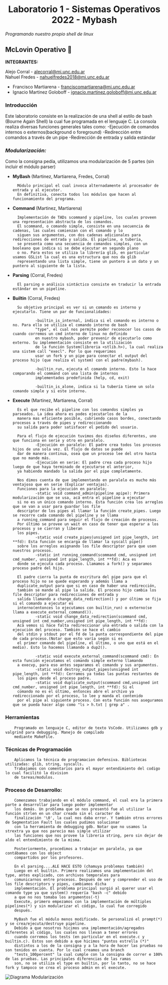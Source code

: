 <h1 align="center">Laboratorio 1 - Sistemas Operativos 2022 - Mybash</h1>

*Programando nuestro propio shell de linux*

## McLovin Operativo :whale:

**INTEGRANTES:**

Alejo Corral  - alecorral@mi.unc.edu.ar<br>Nahuel Fredes - nahuelfredes2018@mi.unc.edu.ar
* Francisco Martiarena  -  franciscomartiarena@mi.unc.edu.ar
* Ignacio Martinez Goloboff - ignacio.martinez.goloboff@mi.unc.edu.ar


### Introducción
Este laboratorio consiste en la realización de una shell al estilo de bash (Bourne Again Shell)
la cual fue programada en el lenguaje C. La consola realiza diversas funciones generales tales como:
-Ejecución de comandos internos o externos(background o foreground)
-Redirección entre comandos a través de un pipe
-Redirección de entrada y salida estándar



### *Modularización:*
Como la consigna pedía, utilizamos una modularización de 5 partes (sin incluir el módulo parser)

* **MyBash** (Martinez, Martiarena, Fredes, Corral)

        Módulo principal el cual invoca alternadamente al procesador de entrada y al ejecutor.
        En definitiva, conecta todos los módulos que hacen al funcionamiento del programa.
        
* **Command** (Martinez, Martiarena)
        
        Implementación de TADs scommand y pipeline, los cuales proveen una representación abstracta de los comandos. 
        El scommand, o comando simple, consiste en una secuencia de cadenas, las cuales comienzan con el comando y lo 
        siguen sus argumentos, con dos cadenas adicionales para redirecciones de entrada y salida. El pipeline, o tubería, 
        se presenta como una secuencia de comandos simples, con un booleano que indica si se debe ejecutar en segundo plano 
        o no. Para estos se utiliza la librería glib, en particular usamos GSList la cual es una estructura que nos da glib 
        representando una lista simple, tiene un puntero a un dato y un puntero al siguiente de la lista.
        
* **Parsing** (Corral, Fredes)

        El parsing o análisis sintáctico consiste en traducir la entrada estándar en un pipeline.
          
* **Builtin** (Corral, Fredes)

        Su objetivo principal es ver si un comando es interno y ejecutarlo. Tiene un par de funcionalidades:
        
                -builtin_is_internal, indica si el comando es interno o no. Para ello se utiliza el comando interno de bash 
                "type", el cual nos permite poder reconocer los casos de cuando corremos un cmd interno de linux no definido
                en nuestro mybash, poder prevenir de ejecutarlo como externo. Su implementación consiste en la utilización 
                de la función System(libreria <stlib.h>), la cual realiza una sistem call "execl". Por lo que requerimos 
                usar un fork y un pipe para conectar el output del proceso hijo (que realiza el system) con el padre(mybash).
                
                -builtin_run, ejecuta el comando interno. Esto lo hace comparando el command con una lista de internos 
                implementados predefinida (help, cd, exit)
                
                -builtin_is_alone, indica si la tubería tiene un solo comando simple y si este interno.
         
* **Execute** (Martinez, Martiarena, Corral)

        Es el que recibe el pipeline con los comandos simples ya parseados. La idea ahora es podes ejecutarlos de la 
        manera mas eficiente posible, cubriendo casos bordes, conectando procesos a través de pipes y redireccionando 
        su salida para poder satisfacer el pedido del usuario.
        
        Para el flujo de ejecución tuvimos dos diseños diferentes, uno que funciona en serie y otro en paralelo.
                -Ejecución en paralelo: El padre crea todos los procesos hijos de una sola vez. El flujo de datos se puede 
        dar de manera continua, osea que un proceso lee del otro hasta que no mande más.
                -Ejecución en serie: El padre crea cada proceso hijo luego de que haya terminado de ejecutarse el anterior, 
        ya habiendo mandado la salida por el pipe completamente.
        
        Nos dimos cuenta de que implementando en paralelo es mucho más ventajoso que en serie (Explicar ventajas). 
        Funciones para la ejecución en paralelo;
                -static void command_admin(pipeline apipe): Primera modularización que se usa, acá entra el pipeline a ejecutar
        si no es un único comando interno. Esta función crea los arreglos que se van a usar para guardar los file 
        descriptor de los pipes al llamar la función create_pipes. Luego se recorre cada comando del pipeline y se llama
        a running_command para seguir el flujo de creación de procesos. 
        Por último se provee un wait en caso de tener que esperar a los procesos y se cierran y liberan 
        los pipes.
                -static void create_pipes(unsigned int pipe_length, int **fd): Esta función se encarga de llamar la syscall pipe()
        sobre los arreglos asignando los file descriptor para que usen nuestros procesos.
                -static int running_command(scommand cmd, unsigned int cmd_number, unsigned int pipe_length, int **fd): Aca es 
        donde se ejecuta cada proceso. Llamamos a fork() y separamos proceso padre del hijo.
        
        El padre cierra la punta de escritura del pipe para que el proceso hijo no se quede esperando y además llama a 
        duplicate_output para que si en caso de haber una redirección,
        también se mande al pipe la salida. El proceso hijo cambia los file descriptor para redirecciones de entrada y 
        salida llamando a change_data_redirection() y por último se fija si el comando a ejecutar es 
        interno(entonces lo ejecutamos con builtin_run) o externo(se llama a execute_external_command()).
                -static void change_data_redirection(scommand cmd, unsigned int cmd_number,unsigned int pipe_length, int **fd): 
        Acá vemos si hace falta redireccionar una entrada o salida con la ejecución del proceso. También se hace el cambio 
        del stdin y stdout por el fd de la punta correspondiente del pipe de cada proceso.(Notar que esto varía según si es 
        el primer comando del pipeline, el último, o uno que está en el medio). Esto lo hacemos llamando a dup2().
        
                -static void execute_external_command(scommand cmd): En esta función ejecutamos el comando simple externo llamando 
        a execvp, para eso antes separamos el comando y sus argumentos.
                -static void destroy_output_pipes(unsigned int pipe_length, int **fd): Cerramos ya todas las puntas restantes de
        los pipes desde el proceso padre.
                -static void duplicate_output(scommand cmd,unsigned int cmd_number, unsigned int pipe_length, int **fd): Si el 
        comando no es el último, entonces abre el archivo ya redireccionado por el proceso, lo lee y manda el contenido 
        por el pipe al siguiente proceso. Con esta función nos aseguramos que se pueda hacer algo como "ls > h.txt | grep a" .


### Herramientas 
        Programado en lenguaje C, editor de texto VsCode. Utilizamos gdb y valgrind para debugging. Manejo de compilado 
        mediante MakeFile.
        
### Técnicas de Programación
        Aplicamos la técnica de programacion defensiva. Bibliotecas utilizadas: glib, string, syscalls.
        Trabajamos con comentarios para el mayor entendimiento del codigo lo cual facilitó la division
        de tareas/modulos.


### Proceso de Desarrollo:

        Comenzamos trabajando en el módulo command, el cual era la primera parte a desarrollar para luego poder implementar
        los demás. Un problema que se nos presentó fue al utilizar la función strlen en un char creado sin el caracter de
        finalización '\0', la cual nos daba error. Y también otros errores de Segmentation Fault los cuales pudimos solucionar
        con la herramienta de debugging gdb. Notar que no usamos la strextra ya que nos parecio mas simple utilizar
        las funciones que nos provee la libreria string, pero sin dejar de aldo el entendimiento de la misma.
        
        Posteriormente, procedimos a trabajar en paralelo, ya que contábamos con los object
        compartidos por los profesores. 
        
        En el parsing....ALE HACE ESTO (chamuya problemas también)
        Luego en el builtin. Primero realizamos una implementación del type, antes explicado, con archivos temporales para
        comunicarnos entre procesos. Después de ver y comprender el uso de los file descriptors y pipes, cambiamos dicha 
        implementación. El problema principal surgió al querer usar el comando type ya que system() requería "bash -c" debido 
        a que no nos tomaba los argumentos(-t)
        Execute, primero empezamos con la implementación de múltiples pipelines(*) y sin modularizar el código, lo cual fue corregido
        después.
        
        MyBash fue el módulo menos modificado. Se personalizó el prompt(*) y se crea/ejecuta/destruye pipeline.
        Debido a que nosotros hicimos una implementación/agregados diferentes al código, los cuales nos llevan a tener errores
        cuando corremos los tests (en particular en el execute.c y builtin.c). Estos son debido a que hicimos "puntos estrella (*)"
        distintos a los de la consigna y a la hora de hacer las pruebas no son tenidos en cuenta. Por lo cual creamos una branch
        "tests_100percent" la cual cumple con la consigna de correr e 100% de las pruebas. Las principales diferencias de las ramas 
        son, no se utiliza el type en builtin, por lo tanto, no se hace fork y tampoco se crea el proceso admin en el execute.
        
  
![Diagrama Modularización](/src/diagrama_mod.png/ "Diagrama Modularización")

        
        
        
